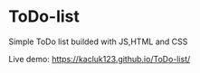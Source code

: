 # ToDo-list
Simple ToDo list builded with JS,HTML and CSS

Live demo: https://kacluk123.github.io/ToDo-list/
